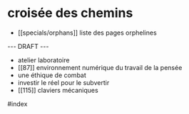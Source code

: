 # croisée des chemins

- [[specials/orphans]] liste des pages orphelines

--- DRAFT ---

- atelier laboratoire
- [[87]] environnement numérique du travail de la pensée
- une éthique de combat
- investir le réel pour le subvertir
- [[115]] claviers mécaniques


#index
